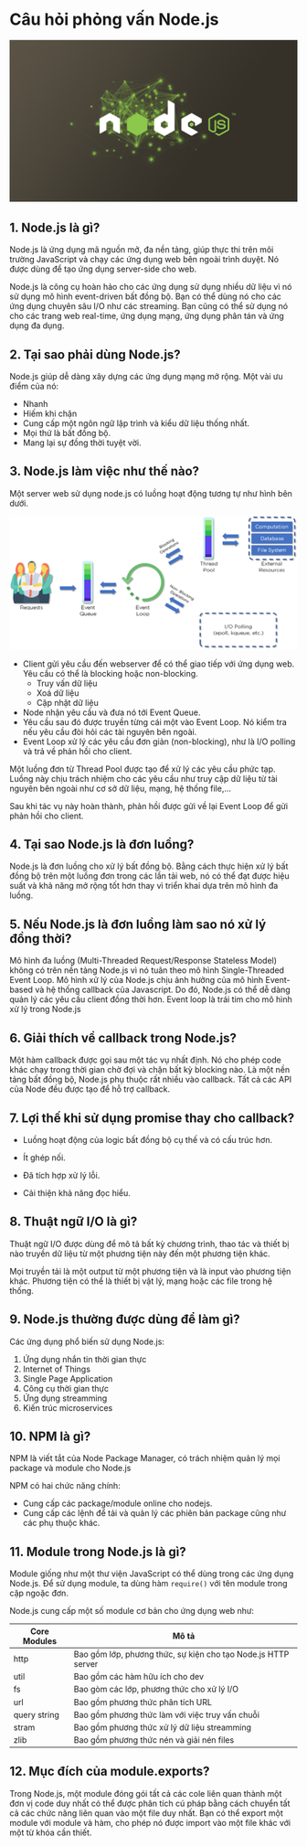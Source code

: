 # Câu hỏi phỏng vấn Node.js

![](./assets/Node-JS-Featured.png)

## 1. Node.js là gì?

Node.js là ứng dụng mã nguồn mở, đa nền tảng, giúp thực thi trên môi trường JavaScript và chạy các ứng dụng web bên ngoài trình duyệt. Nó được dùng để tạo ứng dụng server-side cho web.

Node.js là công cụ hoàn hảo cho các ứng dụng sử dụng nhiều dữ liệu vì nó sử dụng mô hình event-driven bất đồng bộ. Bạn có thể dùng nó cho các ứng dụng chuyên sâu I/O như các streaming. Bạn cũng có thể sử dụng nó cho các trang web real-time, ứng dụng mạng, ứng dụng phân tán và ứng dụng đa dụng.

## 2. Tại sao phải dùng Node.js?

Node.js giúp dễ dàng xây dựng các ứng dụng mạng mở rộng. Một vài ưu điểm của nó:
- Nhanh
- Hiếm khi chặn
- Cung cấp một ngôn ngữ lập trình và kiểu dữ liệu thống nhất.
- Mọi thứ là bất đồng bộ.
- Mang lại sự đồng thời tuyệt vời.

## 3. Node.js làm việc như thế nào?

Một server web sử dụng node.js có luồng hoạt động tương tự như hình bên dưới. 

![](./assets/Node.js_Architecture_Workflow.png)

- Client gửi yêu cầu đến webserver để có thể giao tiếp với ứng dụng web. Yêu cầu có thể là blocking hoặc non-blocking.
    - Truy vấn dữ liệu
    - Xoá dữ liệu
    - Cập nhật dữ liệu
- Node nhận yêu cầu và đưa nó tới Event Queue.
- Yêu cầu sau đó được truyền từng cái một vào Event Loop. Nó kiểm tra nếu yêu cầu đòi hỏi các tài nguyên bên ngoài.
- Event Loop xử lý các yêu cầu đơn giản (non-blocking), như là I/O polling và trả về phản hồi cho client.

Một luồng đơn từ Thread Pool được tạo để xử lý các yêu cầu phức tạp. Luồng này chịu trách nhiệm cho các yêu cầu như truy cập dữ liệu từ tài nguyên bên ngoài như cơ sở dữ liệu, mạng, hệ thống file,...

Sau khi tác vụ này hoàn thành, phản hồi được gửi về lại Event Loop để gửi phản hồi cho client.

## 4. Tại sao Node.js là đơn luồng?

Node.js là đơn luồng cho xử lý bất đồng bộ. Bằng cách thực hiện xử lý bất đồng bộ trên một luồng đơn trong các lần tải web, nó có thể đạt được hiệu suất và khả năng mở rộng tốt hơn thay vì triển khai dựa trên mô hình đa luồng.

## 5. Nếu Node.js là đơn luồng làm sao nó xử lý đồng thời?

Mô hình đa luồng (Multi-Threaded Request/Response Stateless Model) không có trên nền tảng Node.js vì nó tuân theo mô hình Single-Threaded Event Loop. Mô hình xử lý của Node.js chịu ảnh hưởng của mô hình Event-based và hệ thống callback của Javascript. Do đó, Node.js có thể dễ dàng quản lý các yêu cầu client đồng thời hơn. Event loop là trái tim cho mô hình xử lý trong Node.js

## 6. Giải thích về callback trong Node.js?

Một hàm callback được gọi sau một tác vụ nhất định. Nó cho phép code khác chạy trong thời gian chờ đợi và chặn bất kỳ blocking nào. Là một nền tảng bất đồng bộ, Node.js phụ thuộc rất nhiều vào callback. Tất cả các API của Node đều được tạo để hỗ trợ callback.

## 7. Lợi thế khi sử dụng promise thay cho callback?

- Luồng hoạt động của logic bất đồng bộ cụ thế và có cấu trúc hơn.

- Ít ghép nối.

- Đã tích hợp xử lý lỗi.

- Cải thiện khả năng đọc hiểu.

## 8. Thuật ngữ I/O là gì?

Thuật ngữ I/O được dùng để mô tả bất kỳ chương trình, thao tác và thiết bị nào truyền dữ liệu từ một phương tiện này đến một phương tiện khác.

Mọi truyền tải là một output từ một phương tiện và là input vào phương tiện khác. Phương tiện có thể là thiết bị vật lý, mạng hoặc các file trong hệ thống.

## 9. Node.js thường được dùng để làm gì?

Các ứng dụng phổ biến sử dụng Node.js:

1. Ứng dụng nhắn tin thời gian thực
2. Internet of Things
3. Single Page Application
4. Công cụ thời gian thực
5. Ứng dụng streamming
6. Kiến trúc microservices

## 10. NPM là gì?

NPM là viết tắt của Node Package Manager, có trách nhiệm quản lý mọi package và module cho Node.js

NPM có hai chức năng chính:
- Cung cấp các package/module online cho nodejs. 
- Cung cấp các lệnh để tải và quản lý các phiên bản package cũng như các phụ thuộc khác.

## 11. Module trong Node.js là gì?

Module giống như một thư viện JavaScript có thể dùng trong các ứng dụng Node.js. Để sử dụng module, ta dùng hàm `require()` với tên module trong cặp ngoặc đơn. 

Node.js cung cấp một số module cơ bản cho ứng dụng web như:

| Core Modules | Mô tả |
|--------------|-------|
| http | Bao gồm lớp, phương thức, sự kiện cho tạo Node.js HTTP server |
| util | Bao gồm các hàm hữu ích cho dev |
| fs | Bao gòm các lớp, phương thức cho xử lý I/O |
| url | Bao gồm phương thức phân tích URL |
| query string | Bao gồm phương thức làm với việc truy vấn chuỗi |
| stram | Bao gồm phương thức xử lý dữ liệu streamming |
| zlib | Bao gồm phương thức nén và giải nén files |

## 12. Mục đích của module.exports?

Trong Node.js, một module đóng gói tất cả các cole liên quan thành một đơn vị code duy nhất có thể được phân tích cú pháp bằng cách chuyển tất cả các chức năng liên quan vào một file duy nhất. Bạn có thể export một module với module và hàm, cho phép nó được import vào một file khác với một từ khóa cần thiết.